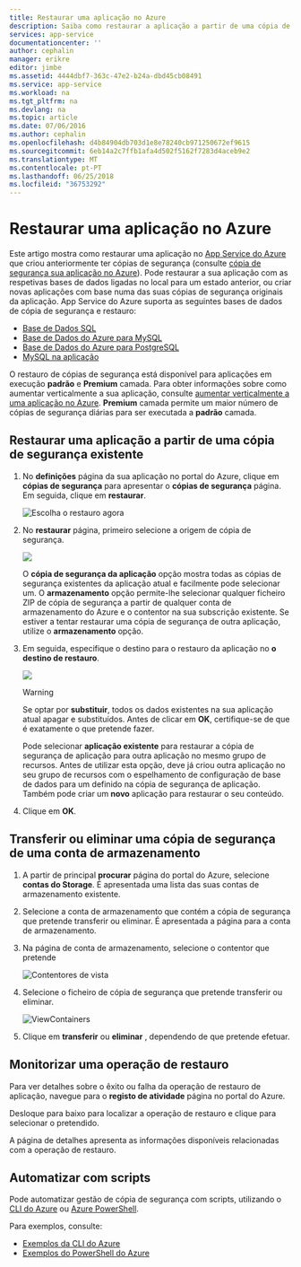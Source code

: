 ```yaml
---
title: Restaurar uma aplicação no Azure
description: Saiba como restaurar a aplicação a partir de uma cópia de segurança.
services: app-service
documentationcenter: ''
author: cephalin
manager: erikre
editor: jimbe
ms.assetid: 4444dbf7-363c-47e2-b24a-dbd45cb08491
ms.service: app-service
ms.workload: na
ms.tgt_pltfrm: na
ms.devlang: na
ms.topic: article
ms.date: 07/06/2016
ms.author: cephalin
ms.openlocfilehash: d4b84904db703d1e8e78240cb971250672ef9615
ms.sourcegitcommit: 6eb14a2c7ffb1afa4d502f5162f7283d4aceb9e2
ms.translationtype: MT
ms.contentlocale: pt-PT
ms.lasthandoff: 06/25/2018
ms.locfileid: "36753292"
---
```

# <a name="restore-an-app-in-azure"></a>Restaurar uma aplicação no Azure
Este artigo mostra como restaurar uma aplicação no [App Service do Azure](../app-service/app-service-web-overview.md) que criou anteriormente ter cópias de segurança (consulte [cópia de segurança sua aplicação no Azure](web-sites-backup.md)). Pode restaurar a sua aplicação com as respetivas bases de dados ligadas no local para um estado anterior, ou criar novas aplicações com base numa das suas cópias de segurança originais da aplicação. App Service do Azure suporta as seguintes bases de dados de cópia de segurança e restauro:
- [Base de Dados SQL](https://azure.microsoft.com/services/sql-database/)
- [Base de Dados do Azure para MySQL](https://azure.microsoft.com/services/mysql)
- [Base de Dados do Azure para PostgreSQL](https://azure.microsoft.com/services/postgresql)
- [MySQL na aplicação](https://blogs.msdn.microsoft.com/appserviceteam/2017/03/06/announcing-general-availability-for-mysql-in-app)

O restauro de cópias de segurança está disponível para aplicações em execução **padrão** e **Premium** camada. Para obter informações sobre como aumentar verticalmente a sua aplicação, consulte [aumentar verticalmente a uma aplicação no Azure](web-sites-scale.md). **Premium** camada permite um maior número de cópias de segurança diárias para ser executada a **padrão** camada.

<a name="PreviousBackup"></a>

## <a name="restore-an-app-from-an-existing-backup"></a>Restaurar uma aplicação a partir de uma cópia de segurança existente
1. No **definições** página da sua aplicação no portal do Azure, clique em **cópias de segurança** para apresentar o **cópias de segurança** página. Em seguida, clique em **restaurar**.
   
    ![Escolha o restauro agora][ChooseRestoreNow]
2. No **restaurar** página, primeiro selecione a origem de cópia de segurança.
   
    ![](./media/web-sites-restore/021ChooseSource1.png)
   
    O **cópia de segurança da aplicação** opção mostra todas as cópias de segurança existentes da aplicação atual e facilmente pode selecionar um.
    O **armazenamento** opção permite-lhe selecionar qualquer ficheiro ZIP de cópia de segurança a partir de qualquer conta de armazenamento do Azure e o contentor na sua subscrição existente.
    Se estiver a tentar restaurar uma cópia de segurança de outra aplicação, utilize o **armazenamento** opção.
3. Em seguida, especifique o destino para o restauro da aplicação no **o destino de restauro**.
   
    ![](./media/web-sites-restore/022ChooseDestination1.png)
   
   > [!WARNING]
   > Se optar por **substituir**, todos os dados existentes na sua aplicação atual apagar e substituídos. Antes de clicar em **OK**, certifique-se de que é exatamente o que pretende fazer.
   > 
   > 
   
    Pode selecionar **aplicação existente** para restaurar a cópia de segurança de aplicação para outra aplicação no mesmo grupo de recursos. Antes de utilizar esta opção, deve já criou outra aplicação no seu grupo de recursos com o espelhamento de configuração de base de dados para um definido na cópia de segurança de aplicação. Também pode criar um **novo** aplicação para restaurar o seu conteúdo.

4. Clique em **OK**.

<a name="StorageAccount"></a>

## <a name="download-or-delete-a-backup-from-a-storage-account"></a>Transferir ou eliminar uma cópia de segurança de uma conta de armazenamento
1. A partir de principal **procurar** página do portal do Azure, selecione **contas do Storage**. É apresentada uma lista das suas contas de armazenamento existente.
2. Selecione a conta de armazenamento que contém a cópia de segurança que pretende transferir ou eliminar. É apresentada a página para a conta de armazenamento.
3. Na página de conta de armazenamento, selecione o contentor que pretende
   
    ![Contentores de vista][ViewContainers]
4. Selecione o ficheiro de cópia de segurança que pretende transferir ou eliminar.
   
    ![ViewContainers](./media/web-sites-restore/03ViewFiles.png)
5. Clique em **transferir** ou **eliminar** , dependendo de que pretende efetuar.  

<a name="OperationLogs"></a>

## <a name="monitor-a-restore-operation"></a>Monitorizar uma operação de restauro
Para ver detalhes sobre o êxito ou falha da operação de restauro de aplicação, navegue para o **registo de atividade** página no portal do Azure.  
 

Desloque para baixo para localizar a operação de restauro e clique para selecionar o pretendido.

A página de detalhes apresenta as informações disponíveis relacionadas com a operação de restauro.

## <a name="automate-with-scripts"></a>Automatizar com scripts

Pode automatizar gestão de cópia de segurança com scripts, utilizando o [CLI do Azure](/cli/azure/install-azure-cli) ou [Azure PowerShell](/powershell/azure/overview).

Para exemplos, consulte:

- [Exemplos da CLI do Azure](app-service-cli-samples.md)
- [Exemplos do PowerShell do Azure](app-service-powershell-samples.md)

<!-- ## Next Steps
You can backup and restore App Service apps using REST API. -->


<!-- IMAGES -->
[ChooseRestoreNow]: ./media/web-sites-restore/02ChooseRestoreNow1.png
[ViewContainers]: ./media/web-sites-restore/03ViewContainers.png
